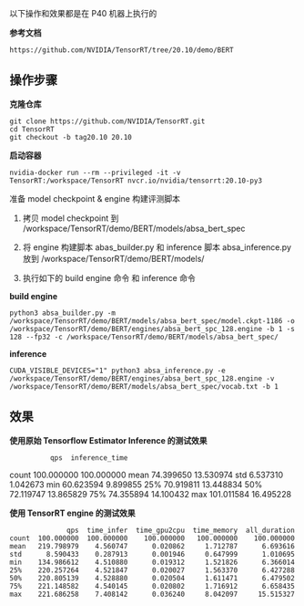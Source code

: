 以下操作和效果都是在 P40 机器上执行的

**参考文档**

    https://github.com/NVIDIA/TensorRT/tree/20.10/demo/BERT

## 操作步骤

**克隆仓库**

```
git clone https://github.com/NVIDIA/TensorRT.git
cd TensorRT
git checkout -b tag20.10 20.10
```

**启动容器**

```
nvidia-docker run --rm --privileged -it -v TensorRT:/workspace/TensorRT nvcr.io/nvidia/tensorrt:20.10-py3
```

准备 model checkpoint & engine 构建评测脚本

1. 拷贝 model checkpoint 到 /workspace/TensorRT/demo/BERT/models/absa_bert_spec

2. 将 engine 构建脚本 abas_builder.py 和 inference 脚本 absa_inference.py 放到 /workspace/TensorRT/demo/BERT/models/

3. 执行如下的 build engine 命令 和 inference 命令

**build engine**

```
python3 absa_builder.py -m /workspace/TensorRT/demo/BERT/models/absa_bert_spec/model.ckpt-1186 -o /workspace/TensorRT/demo/BERT/engines/absa_bert_spc_128.engine -b 1 -s 128 --fp32 -c /workspace/TensorRT/demo/BERT/models/absa_bert_spec/
```
**inference**

```
CUDA_VISIBLE_DEVICES="1" python3 absa_inference.py -e /workspace/TensorRT/demo/BERT/engines/absa_bert_spc_128.engine -v /workspace/TensorRT/demo/BERT/models/absa_bert_spec/vocab.txt -b 1
```

## 效果

**使用原始 Tensorflow Estimator Inference 的测试效果**

              qps  inference_time
count  100.000000      100.000000
mean    74.399650       13.530974
std      6.537310        1.042673
min     60.623594        9.899855
25%     70.919811       13.448834
50%     72.119747       13.865829
75%     74.355894       14.100432
max    101.011584       16.495228

**使用 TensorRT engine 的测试效果**

```
              qps  time_infer  time_gpu2cpu  time_memory  all_duration
count  100.000000  100.000000    100.000000   100.000000    100.000000
mean   219.798979    4.560747      0.020862     1.712787      6.693616
std      8.590433    0.287913      0.001946     0.647999      1.010695
min    134.986612    4.510880      0.019312     1.521826      6.366014
25%    220.257264    4.521847      0.020027     1.563370      6.427288
50%    220.805139    4.528880      0.020504     1.611471      6.479502
75%    221.148582    4.540145      0.020802     1.716912      6.658435
max    221.686258    7.408142      0.036240     8.042097     15.515327
```

